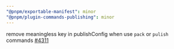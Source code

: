 ```yaml
---
"@pnpm/exportable-manifest": minor
"@pnpm/plugin-commands-publishing": minor
---
```


remove meaningless key in publishConfig when use `pack` or `pulish` commands [#4311](https://github.com/pnpm/pnpm/issues/4311)
